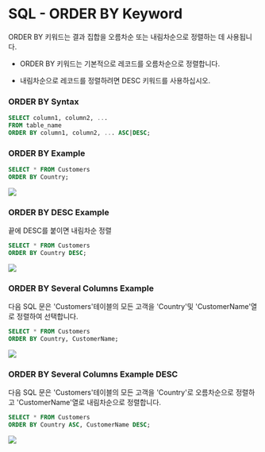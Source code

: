 # SQL - ORDER BY Keyword

ORDER BY 키워드는 결과 집합을 오름차순 또는 내림차순으로 정렬하는 데 사용됩니다. 

- ORDER BY 키워드는 기본적으로 레코드를 오름차순으로 정렬합니다. 

- 내림차순으로 레코드를 정렬하려면 DESC 키워드를 사용하십시오.

### ORDER BY Syntax

```sql
SELECT column1, column2, ...
FROM table_name
ORDER BY column1, column2, ... ASC|DESC;
```

### ORDER BY Example

```sql
SELECT * FROM Customers
ORDER BY Country;
```

![](///Users/janggunhee/projects/md-file/sql-md/images/sorted-data.png)

### ORDER BY DESC Example

끝에 DESC를 붙이면 내림차순 정렬

```sql
SELECT * FROM Customers
ORDER BY Country DESC;
```
![](///Users/janggunhee/projects/md-file/sql-md/images/sorted-down.png)

### ORDER BY Several Columns Example

다음 SQL 문은 'Customers'테이블의 모든 고객을 'Country'및 'CustomerName'열로 정렬하여 선택합니다.

```sql
SELECT * FROM Customers
ORDER BY Country, CustomerName;
```
![](///Users/janggunhee/projects/md-file/sql-md/images/sorted-country-customer.png)


### ORDER BY Several Columns Example DESC

다음 SQL 문은 'Customers'테이블의 모든 고객을 'Country'로 오름차순으로 정렬하고 'CustomerName'열로 내림차순으로 정렬합니다.

```sql
SELECT * FROM Customers
ORDER BY Country ASC, CustomerName DESC;
```
![](///Users/janggunhee/projects/md-file/sql-md/images/sorted-DESC.png)

